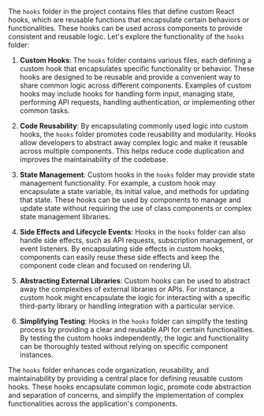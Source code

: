 The `hooks` folder in the project contains files that define custom React hooks, which are reusable functions that encapsulate certain behaviors or functionalities. These hooks can be used across components to provide consistent and reusable logic. Let's explore the functionality of the `hooks` folder:

1. **Custom Hooks**: The `hooks` folder contains various files, each defining a custom hook that encapsulates specific functionality or behavior. These hooks are designed to be reusable and provide a convenient way to share common logic across different components. Examples of custom hooks may include hooks for handling form input, managing state, performing API requests, handling authentication, or implementing other common tasks.

2. **Code Reusability**: By encapsulating commonly used logic into custom hooks, the `hooks` folder promotes code reusability and modularity. Hooks allow developers to abstract away complex logic and make it reusable across multiple components. This helps reduce code duplication and improves the maintainability of the codebase.

3. **State Management**: Custom hooks in the `hooks` folder may provide state management functionality. For example, a custom hook may encapsulate a state variable, its initial value, and methods for updating that state. These hooks can be used by components to manage and update state without requiring the use of class components or complex state management libraries.

4. **Side Effects and Lifecycle Events**: Hooks in the `hooks` folder can also handle side effects, such as API requests, subscription management, or event listeners. By encapsulating side effects in custom hooks, components can easily reuse these side effects and keep the component code clean and focused on rendering UI.

5. **Abstracting External Libraries**: Custom hooks can be used to abstract away the complexities of external libraries or APIs. For instance, a custom hook might encapsulate the logic for interacting with a specific third-party library or handling integration with a particular service.

6. **Simplifying Testing**: Hooks in the `hooks` folder can simplify the testing process by providing a clear and reusable API for certain functionalities. By testing the custom hooks independently, the logic and functionality can be thoroughly tested without relying on specific component instances.

The `hooks` folder enhances code organization, reusability, and maintainability by providing a central place for defining reusable custom hooks. These hooks encapsulate common logic, promote code abstraction and separation of concerns, and simplify the implementation of complex functionalities across the application's components.